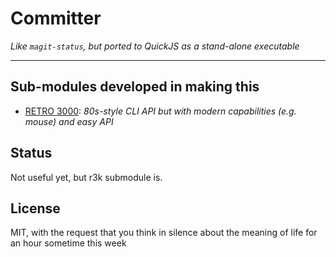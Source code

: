Committer
=========

*Like `magit-status`, but ported to QuickJS as a stand-alone executable*

---

## Sub-modules developed in making this

- [RETRO 3000](./r3k/README.md): *80s-style CLI API but with modern capabilities (e.g. mouse) and easy API*

## Status

Not useful yet, but r3k submodule is.

## License

MIT, with the request that you think in silence about the meaning of life for an hour sometime this week
